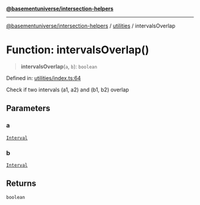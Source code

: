 [**@basementuniverse/intersection-helpers**](../../README.md)

***

[@basementuniverse/intersection-helpers](../../README.md) / [utilities](../README.md) / intervalsOverlap

# Function: intervalsOverlap()

> **intervalsOverlap**(`a`, `b`): `boolean`

Defined in: [utilities/index.ts:64](https://github.com/basementuniverse/intersection-helpers/blob/ede9ecb18a1386abf90747a70ee9f16c34ce6207/src/utilities/index.ts#L64)

Check if two intervals (a1, a2) and (b1, b2) overlap

## Parameters

### a

[`Interval`](../types/type-aliases/Interval.md)

### b

[`Interval`](../types/type-aliases/Interval.md)

## Returns

`boolean`
